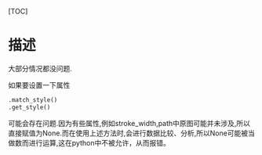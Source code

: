 [TOC]

# 描述

大部分情况都没问题.

如果要设置一下属性

~~~python
.match_style()
.get_style()
~~~

可能会存在问题.因为有些属性,例如stroke_width,path中原图可能并未涉及,所以直接赋值为None.而在使用上述方法时,会进行数据比较、分析,所以None可能被当做数而进行运算,这在python中不被允许，从而报错。

